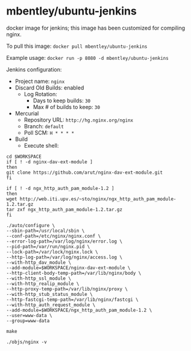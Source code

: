 mbentley/ubuntu-jenkins
==================

docker image for jenkins; this image has been customized for compiling nginx.

To pull this image:
`docker pull mbentley/ubuntu-jenkins`

Example usage:
`docker run -p 8080 -d mbentley/ubuntu-jenkins`


Jenkins configuration:
* Project name: `nginx`
* Discard Old Builds: enabled
  * Log Rotation:
     * Days to keep builds: `30`
     * Max # of builds to keep: `30` 
* Mercurial
  * Repository URL: `http://hg.nginx.org/nginx`
  * Branch: `default`
  * Poll SCM: `H * * * *`
* Build
  * Execute shell:

```
cd $WORKSPACE
if [ ! -d nginx-dav-ext-module ]
then
git clone https://github.com/arut/nginx-dav-ext-module.git
fi

if [ ! -d ngx_http_auth_pam_module-1.2 ]
then
wget http://web.iti.upv.es/~sto/nginx/ngx_http_auth_pam_module-1.2.tar.gz
tar zxf ngx_http_auth_pam_module-1.2.tar.gz
fi

./auto/configure \
--sbin-path=/usr/local/sbin \
--conf-path=/etc/nginx/nginx.conf \
--error-log-path=/var/log/nginx/error.log \
--pid-path=/var/run/nginx.pid \
--lock-path=/var/lock/nginx.lock \
--http-log-path=/var/log/nginx/access.log \
--with-http_dav_module \
--add-module=$WORKSPACE/nginx-dav-ext-module \
--http-client-body-temp-path=/var/lib/nginx/body \
--with-http_ssl_module \
--with-http_realip_module \
--http-proxy-temp-path=/var/lib/nginx/proxy \
--with-http_stub_status_module \
--http-fastcgi-temp-path=/var/lib/nginx/fastcgi \
--with-http_auth_request_module \
--add-module=$WORKSPACE/ngx_http_auth_pam_module-1.2 \
--user=www-data \
--group=www-data

make

./objs/nginx -v
```
